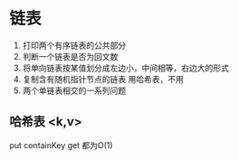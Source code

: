 # 链表
1. 打印两个有序链表的公共部分
2. 判断一个链表是否为回文数
3. 将单向链表按某值划分成左边小，中间相等，右边大的形式
4. 复制含有随机指针节点的链表
用哈希表，不用
5. 两个单链表相交的一系列问题
## 哈希表  <k,v>
put      containKey     get 都为O(1)

